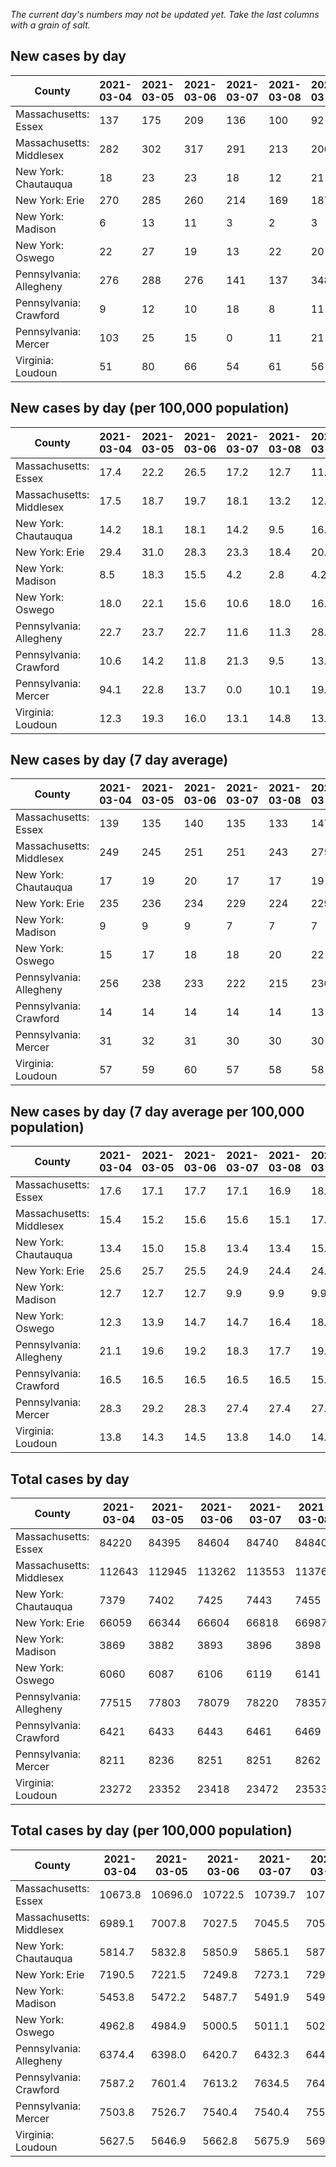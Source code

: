 _The current day's numbers may not be updated yet. Take the last columns with a grain of salt._
## New cases by day

| County | 2021-03-04 | 2021-03-05 | 2021-03-06 | 2021-03-07 | 2021-03-08 | 2021-03-09 | 2021-03-10 |
| --- | --- | --- | --- | --- | --- | --- | --- |
| Massachusetts: Essex | 137 | 175 | 209 | 136 | 100 | 92 |  |
| Massachusetts: Middlesex | 282 | 302 | 317 | 291 | 213 | 206 |  |
| New York: Chautauqua | 18 | 23 | 23 | 18 | 12 | 21 |  |
| New York: Erie | 270 | 285 | 260 | 214 | 169 | 187 |  |
| New York: Madison | 6 | 13 | 11 | 3 | 2 | 3 |  |
| New York: Oswego | 22 | 27 | 19 | 13 | 22 | 20 |  |
| Pennsylvania: Allegheny | 276 | 288 | 276 | 141 | 137 | 348 |  |
| Pennsylvania: Crawford | 9 | 12 | 10 | 18 | 8 | 11 |  |
| Pennsylvania: Mercer | 103 | 25 | 15 | 0 | 11 | 21 |  |
| Virginia: Loudoun | 51 | 80 | 66 | 54 | 61 | 56 |  |

## New cases by day (per 100,000 population)

| County | 2021-03-04 | 2021-03-05 | 2021-03-06 | 2021-03-07 | 2021-03-08 | 2021-03-09 | 2021-03-10 |
| --- | --- | --- | --- | --- | --- | --- | --- |
| Massachusetts: Essex | 17.4 | 22.2 | 26.5 | 17.2 | 12.7 | 11.7 |  |
| Massachusetts: Middlesex | 17.5 | 18.7 | 19.7 | 18.1 | 13.2 | 12.8 |  |
| New York: Chautauqua | 14.2 | 18.1 | 18.1 | 14.2 | 9.5 | 16.5 |  |
| New York: Erie | 29.4 | 31.0 | 28.3 | 23.3 | 18.4 | 20.4 |  |
| New York: Madison | 8.5 | 18.3 | 15.5 | 4.2 | 2.8 | 4.2 |  |
| New York: Oswego | 18.0 | 22.1 | 15.6 | 10.6 | 18.0 | 16.4 |  |
| Pennsylvania: Allegheny | 22.7 | 23.7 | 22.7 | 11.6 | 11.3 | 28.6 |  |
| Pennsylvania: Crawford | 10.6 | 14.2 | 11.8 | 21.3 | 9.5 | 13.0 |  |
| Pennsylvania: Mercer | 94.1 | 22.8 | 13.7 | 0.0 | 10.1 | 19.2 |  |
| Virginia: Loudoun | 12.3 | 19.3 | 16.0 | 13.1 | 14.8 | 13.5 |  |

## New cases by day (7 day average)

| County | 2021-03-04 | 2021-03-05 | 2021-03-06 | 2021-03-07 | 2021-03-08 | 2021-03-09 | 2021-03-10 |
| --- | --- | --- | --- | --- | --- | --- | --- |
| Massachusetts: Essex | 139 | 135 | 140 | 135 | 133 | 147 |  |
| Massachusetts: Middlesex | 249 | 245 | 251 | 251 | 243 | 275 |  |
| New York: Chautauqua | 17 | 19 | 20 | 17 | 17 | 19 |  |
| New York: Erie | 235 | 236 | 234 | 229 | 224 | 229 |  |
| New York: Madison | 9 | 9 | 9 | 7 | 7 | 7 |  |
| New York: Oswego | 15 | 17 | 18 | 18 | 20 | 22 |  |
| Pennsylvania: Allegheny | 256 | 238 | 233 | 222 | 215 | 236 |  |
| Pennsylvania: Crawford | 14 | 14 | 14 | 14 | 14 | 13 |  |
| Pennsylvania: Mercer | 31 | 32 | 31 | 30 | 30 | 30 |  |
| Virginia: Loudoun | 57 | 59 | 60 | 57 | 58 | 58 |  |

## New cases by day (7 day average per 100,000 population)

| County | 2021-03-04 | 2021-03-05 | 2021-03-06 | 2021-03-07 | 2021-03-08 | 2021-03-09 | 2021-03-10 |
| --- | --- | --- | --- | --- | --- | --- | --- |
| Massachusetts: Essex | 17.6 | 17.1 | 17.7 | 17.1 | 16.9 | 18.6 |  |
| Massachusetts: Middlesex | 15.4 | 15.2 | 15.6 | 15.6 | 15.1 | 17.1 |  |
| New York: Chautauqua | 13.4 | 15.0 | 15.8 | 13.4 | 13.4 | 15.0 |  |
| New York: Erie | 25.6 | 25.7 | 25.5 | 24.9 | 24.4 | 24.9 |  |
| New York: Madison | 12.7 | 12.7 | 12.7 | 9.9 | 9.9 | 9.9 |  |
| New York: Oswego | 12.3 | 13.9 | 14.7 | 14.7 | 16.4 | 18.0 |  |
| Pennsylvania: Allegheny | 21.1 | 19.6 | 19.2 | 18.3 | 17.7 | 19.4 |  |
| Pennsylvania: Crawford | 16.5 | 16.5 | 16.5 | 16.5 | 16.5 | 15.4 |  |
| Pennsylvania: Mercer | 28.3 | 29.2 | 28.3 | 27.4 | 27.4 | 27.4 |  |
| Virginia: Loudoun | 13.8 | 14.3 | 14.5 | 13.8 | 14.0 | 14.0 |  |

## Total cases by day

| County | 2021-03-04 | 2021-03-05 | 2021-03-06 | 2021-03-07 | 2021-03-08 | 2021-03-09 | 2021-03-10 |
| --- | --- | --- | --- | --- | --- | --- | --- |
| Massachusetts: Essex | 84220 | 84395 | 84604 | 84740 | 84840 | 84932 |  |
| Massachusetts: Middlesex | 112643 | 112945 | 113262 | 113553 | 113766 | 113972 |  |
| New York: Chautauqua | 7379 | 7402 | 7425 | 7443 | 7455 | 7476 |  |
| New York: Erie | 66059 | 66344 | 66604 | 66818 | 66987 | 67174 |  |
| New York: Madison | 3869 | 3882 | 3893 | 3896 | 3898 | 3901 |  |
| New York: Oswego | 6060 | 6087 | 6106 | 6119 | 6141 | 6161 |  |
| Pennsylvania: Allegheny | 77515 | 77803 | 78079 | 78220 | 78357 | 78705 |  |
| Pennsylvania: Crawford | 6421 | 6433 | 6443 | 6461 | 6469 | 6480 |  |
| Pennsylvania: Mercer | 8211 | 8236 | 8251 | 8251 | 8262 | 8283 |  |
| Virginia: Loudoun | 23272 | 23352 | 23418 | 23472 | 23533 | 23589 |  |

## Total cases by day (per 100,000 population)

| County | 2021-03-04 | 2021-03-05 | 2021-03-06 | 2021-03-07 | 2021-03-08 | 2021-03-09 | 2021-03-10 |
| --- | --- | --- | --- | --- | --- | --- | --- |
| Massachusetts: Essex | 10673.8 | 10696.0 | 10722.5 | 10739.7 | 10752.4 | 10764.0 |  |
| Massachusetts: Middlesex | 6989.1 | 7007.8 | 7027.5 | 7045.5 | 7058.8 | 7071.5 |  |
| New York: Chautauqua | 5814.7 | 5832.8 | 5850.9 | 5865.1 | 5874.6 | 5891.1 |  |
| New York: Erie | 7190.5 | 7221.5 | 7249.8 | 7273.1 | 7291.5 | 7311.8 |  |
| New York: Madison | 5453.8 | 5472.2 | 5487.7 | 5491.9 | 5494.7 | 5498.9 |  |
| New York: Oswego | 4962.8 | 4984.9 | 5000.5 | 5011.1 | 5029.1 | 5045.5 |  |
| Pennsylvania: Allegheny | 6374.4 | 6398.0 | 6420.7 | 6432.3 | 6443.6 | 6472.2 |  |
| Pennsylvania: Crawford | 7587.2 | 7601.4 | 7613.2 | 7634.5 | 7644.0 | 7656.9 |  |
| Pennsylvania: Mercer | 7503.8 | 7526.7 | 7540.4 | 7540.4 | 7550.4 | 7569.6 |  |
| Virginia: Loudoun | 5627.5 | 5646.9 | 5662.8 | 5675.9 | 5690.6 | 5704.2 |  |

